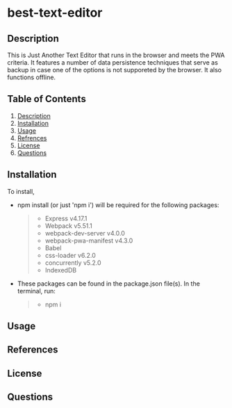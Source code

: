 # best-text-editor

## Description
This is Just Another Text Editor that runs in the browser and meets the PWA criteria. It features a number of data persistence techniques that serve as backup in case one of the options is not supporeted by the browser. It also functions offline. 

## Table of Contents
1. [Description](#description)
2. [Installation](#installation)
3. [Usage](#usage)
4. [Refrences](#refrences)
5. [License](#license)
6. [Questions](#questions)

## Installation
To install, 
- npm install (or just 'npm i') will be required for the following packages:
    > - Express v4.17.1
    > - Webpack v5.51.1
    > - webpack-dev-server v4.0.0
    > - webpack-pwa-manifest v4.3.0
    > - Babel 
    > - css-loader v6.2.0
    > - concurrently v5.2.0
    > - IndexedDB 
- These packages can be found in the package.json file(s). In the terminal, run: 
    > - npm i


## Usage



## References

## License 

## Questions